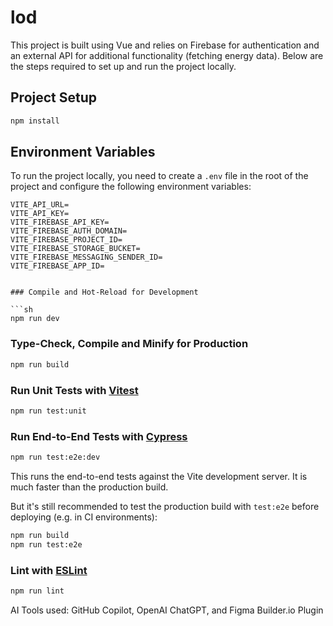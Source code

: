 # lod

This project is built using Vue and relies on Firebase for authentication and an external API for additional functionality (fetching energy data). Below are the steps required to set up and run the project locally.

## Project Setup

```sh
npm install
```

## Environment Variables

To run the project locally, you need to create a `.env` file in the root of the project and configure the following environment variables:

````env
VITE_API_URL=
VITE_API_KEY=
VITE_FIREBASE_API_KEY=
VITE_FIREBASE_AUTH_DOMAIN=
VITE_FIREBASE_PROJECT_ID=
VITE_FIREBASE_STORAGE_BUCKET=
VITE_FIREBASE_MESSAGING_SENDER_ID=
VITE_FIREBASE_APP_ID=


### Compile and Hot-Reload for Development

```sh
npm run dev
````

### Type-Check, Compile and Minify for Production

```sh
npm run build
```

### Run Unit Tests with [Vitest](https://vitest.dev/)

```sh
npm run test:unit
```

### Run End-to-End Tests with [Cypress](https://www.cypress.io/)

```sh
npm run test:e2e:dev
```

This runs the end-to-end tests against the Vite development server.
It is much faster than the production build.

But it's still recommended to test the production build with `test:e2e` before deploying (e.g. in CI environments):

```sh
npm run build
npm run test:e2e
```

### Lint with [ESLint](https://eslint.org/)

```sh
npm run lint
```

AI Tools used: GitHub Copilot, OpenAI ChatGPT, and Figma Builder.io Plugin
